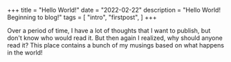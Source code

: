 +++
title = "Hello World!"
date = "2022-02-22"
description = "Hello World! Beginning to blog!"
tags = [
    "intro",
    "firstpost",
]
+++

Over a period of time, I have a lot of thoughts that I want to publish, but don't know who would read it. But then again I realized, why should anyone read it? This place contains a bunch of my musings based on what happens in the world!